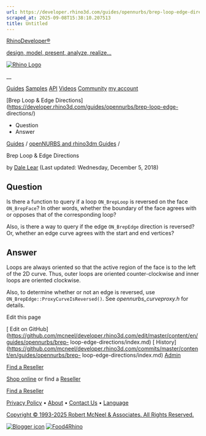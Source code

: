 ```yaml
---
url: https://developer.rhino3d.com/guides/opennurbs/brep-loop-edge-directions/
scraped_at: 2025-09-08T15:38:10.207513
title: Untitled
---
```


[RhinoDeveloper®](/)

[design, model, present, analyze, realize...](/)

[![Rhino Logo](https://developer.rhino3d.com/images/rhinodevlogo.png)](/)

__

[Guides](https://developer.rhino3d.com/guides)
[Samples](https://developer.rhino3d.com/samples)
[API](https://developer.rhino3d.com/api)
[Videos](https://developer.rhino3d.com/videos)
[Community](https://discourse.mcneel.com/c/rhino-developer) [my account
](https://www.rhino3d.com/my-account/ "Manage your account, licenses, and
teams")

[Brep Loop & Edge
Directions](https://developer.rhino3d.com/guides/opennurbs/brep-loop-edge-
directions/)

  * Question
  * Answer

[Guides](https://developer.rhino3d.com/en/guides/) / [openNURBS and rhino3dm
Guides](https://developer.rhino3d.com/en/guides/opennurbs/) /

Brep Loop & Edge Directions

by [Dale Lear](https://discourse.mcneel.com/u/dalelear/) (Last updated:
Wednesday, December 5, 2018)

## Question

Is there a function to query if a loop `ON_BrepLoop` is reversed on the face
`ON_BrepFace`? In other words, whether the boundary of the face agrees with or
opposes that of the corresponding loop?

Also, is there a way to query if the edge `ON_BrepEdge` direction is reversed?
Or, whether an edge curve agrees with the start and end vertices?

## Answer

Loops are always oriented so that the active region of the face is to the left
of the 2D curve. Thus, outer loops are oriented counter-clockwise and inner
loops are oriented clockwise.

Also, to determine whether or not an edge is reversed, use
`ON_BrepEdge::ProxyCurveIsReversed()`. See _opennurbs_curveproxy.h_ for
details.

Edit this page

[ Edit on
GitHub](https://github.com/mcneel/developer.rhino3d.com/edit/master/content/en/guides/opennurbs/brep-
loop-edge-directions/index.md) [
History](https://github.com/mcneel/developer.rhino3d.com/commits/master/content/en/guides/opennurbs/brep-
loop-edge-directions/index.md) [ Admin](https://developer.rhino3d.com/admin)

[Find a Reseller](https://www.rhino3d.com/sales)

[Shop online](https://www.rhino3d.com/store) or find a
[Reseller](https://www.rhino3d.com/sales)

[Find a Reseller](https://www.rhino3d.com/sales)

[Privacy Policy](https://www.rhino3d.com/privacy) •
[About](https://www.rhino3d.com/mcneel/about) • [Contact
Us](https://www.rhino3d.com/mcneel/contact) • [
Language](https://www.rhino3d.com/language "Change to a different region or
language")

[Copyright © 1993-2025 Robert McNeel & Associates. All Rights
Reserved.](https://www.rhino3d.com/mcneel/about)

[](https://www.facebook.com/McNeelRhinoceros/)
[](https://twitter.com/bobmcneel) [](https://www.linkedin.com/groups/75313/)
[](https://www.youtube.com/user/RhinoGuide/videos) [](https://vimeo.com/rhino)
[![Blogger
icon](https://developer.rhino3d.com/images/blogger.svg)](http://blog.rhino3d.com/)
[![Food4Rhino](https://developer.rhino3d.com/images/f4r_icon_01.svg)](https://www.food4rhino.com)

